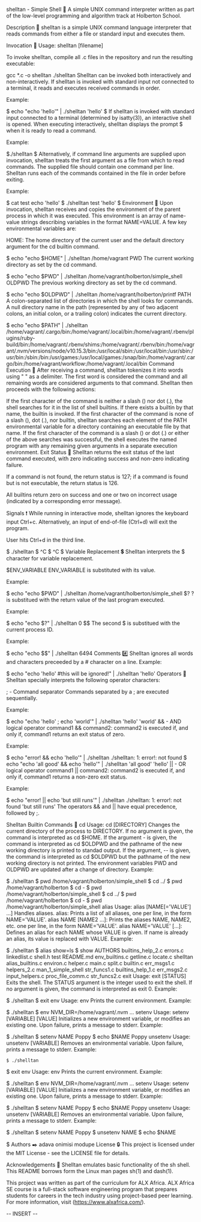 shelltan - Simple Shell 🐚
A simple UNIX command interpreter written as part of the low-level programming and algorithm track at Holberton School.

Description 💬
shelltan is a simple UNIX command language interpreter that reads commands from either a file or standard input and executes them.

Invocation 🏃
Usage: shelltan [filename]

To invoke shelltan, compile all .c files in the repository and run the resulting executable:

gcc *.c -o shelltan
./shelltan
Shelltan can be invoked both interactively and non-interactively. If shelltan is invoked with standard input not connected to a terminal, it reads and executes received commands in order.

Example:

$ echo "echo 'hello'" | ./shelltan
'hello'
$
If shelltan is invoked with standard input connected to a terminal (determined by isatty(3)), an interactive shell is opened. When executing interactively, shelltan displays the prompt $ when it is ready to read a command.

Example:

$./shelltan
$
Alternatively, if command line arguments are supplied upon invocation, shelltan treats the first argument as a file from which to read commands. The supplied file should contain one command per line. Shelltan runs each of the commands contained in the file in order before exiting.

Example:

$ cat test
echo 'hello'
$ ./shelltan test
'hello'
$
Environment 🌳
Upon invocation, shelltan receives and copies the environment of the parent process in which it was executed. This environment is an array of name-value strings describing variables in the format NAME=VALUE. A few key environmental variables are:

HOME:
The home directory of the current user and the default directory argument for the cd builtin command.

$ echo "echo $HOME" | ./shelltan
/home/vagrant
PWD
The current working directory as set by the cd command.

$ echo "echo $PWD" | ./shelltan
/home/vagrant/holberton/simple_shell
OLDPWD
The previous working directory as set by the cd command.

$ echo "echo $OLDPWD" | ./shelltan
/home/vagrant/holberton/printf
PATH
A colon-separated list of directories in which the shell looks for commands. A null directory name in the path (represented by any of two adjacent colons, an initial colon, or a trailing colon) indicates the current directory.

$ echo "echo $PATH" | ./shelltan
/home/vagrant/.cargo/bin:/home/vagrant/.local/bin:/home/vagrant/.rbenv/plugins/ruby-build/bin:/home/vagrant/.rbenv/shims:/home/vagrant/.rbenv/bin:/home/vagrant/.nvm/versions/node/v10.15.3/bin:/usr/local/sbin:/usr/local/bin:/usr/sbin:/usr/bin:/sbin:/bin:/usr/games:/usr/local/games:/snap/bin:/home/vagrant/.cargo/bin:/home/vagrant/workflow:/home/vagrant/.local/bin
Command Execution 🔪
After receiving a command, shelltan tokenizes it into words using " " as a delimiter. The first word is considered the command and all remaining words are considered arguments to that command. Shelltan then proceeds with the following actions:

If the first character of the command is neither a slash (\) nor dot (.), the shell searches for it in the list of shell builtins. If there exists a builtin by that name, the builtin is invoked.
If the first character of the command is none of a slash (\), dot (.), nor builtin, shelltan searches each element of the PATH environmental variable for a directory containing an executable file by that name.
If the first character of the command is a slash (\) or dot (.) or either of the above searches was successful, the shell executes the named program with any remaining given arguments in a separate execution environment.
Exit Status 👋
Shelltan returns the exit status of the last command executed, with zero indicating success and non-zero indicating failure.

If a command is not found, the return status is 127; if a command is found but is not executable, the return status is 126.

All builtins return zero on success and one or two on incorrect usage (indicated by a corresponding error message).

Signals ❗
While running in interactive mode, shelltan ignores the keyboard input Ctrl+c. Alternatively, an input of end-of-file (Ctrl+d) will exit the program.

User hits Ctrl+d in the third line.

$ ./shelltan
$ ^C
$ ^C
$
Variable Replacement 💲
Shelltan interprets the $ character for variable replacement.

$ENV_VARIABLE
ENV_VARIABLE is substituted with its value.

Example:

$ echo "echo $PWD" | ./shelltan
/home/vagrant/holberton/simple_shell
$?
? is substitued with the return value of the last program executed.

Example:

$ echo "echo $?" | ./shelltan
0
$$
The second $ is substitued with the current process ID.

Example:

$ echo "echo $$" | ./shelltan
6494
Comments #️⃣
Shelltan ignores all words and characters preceeded by a # character on a line.
Example:

$ echo "echo 'hello' #this will be ignored!" | ./shelltan
'hello'
Operators 🎸
Shelltan specially interprets the following operator characters:

; - Command separator
Commands separated by a ; are executed sequentially.

Example:

$ echo "echo 'hello' ; echo 'world'" | ./shelltan
'hello'
'world'
&& - AND logical operator
command1 && command2: command2 is executed if, and only if, command1 returns an exit status of zero.

Example:

$ echo "error! && echo 'hello'" | ./shelltan
./shelltan: 1: error!: not found
$ echo "echo 'all good' && echo 'hello'" | ./shelltan
'all good'
'hello'
|| - OR logical operator
command1 || command2: command2 is executed if, and only if, command1 returns a non-zero exit status.

Example:

$ echo "error! || echo 'but still runs'" | ./shelltan
./shelltan: 1: error!: not found
'but still runs'
The operators && and || have equal precedence, followed by ;.

Shelltan Builtin Commands 🔩
cd
Usage: cd [DIRECTORY]
Changes the current directory of the process to DIRECTORY.
If no argument is given, the command is interpreted as cd $HOME.
If the argument - is given, the command is interpreted as cd $OLDPWD and the pathname of the new working directory is printed to standad output.
If the argument, -- is given, the command is interpreted as cd $OLDPWD but the pathname of the new working directory is not printed.
The environment variables PWD and OLDPWD are updated after a change of directory.
Example:

$ ./shelltan
$ pwd
/home/vagrant/holberton/simple_shell
$ cd ../
$ pwd
/home/vagrant/holberton
$ cd -
$ pwd
/home/vagrant/holberton/simple_shell
 $ cd ../
$ pwd
/home/vagrant/holberton
$ cd -
$ pwd
/home/vagrant/holberton/simple_shell
alias
Usage: alias [NAME[='VALUE'] ...]
Handles aliases.
alias: Prints a list of all aliases, one per line, in the form NAME='VALUE'.
alias NAME [NAME2 ...]: Prints the aliases NAME, NAME2, etc. one per line, in the form NAME='VALUE'.
alias NAME='VALUE' [...]: Defines an alias for each NAME whose VALUE is given. If name is already an alias, its value is replaced with VALUE.
Example:

$ ./shelltan
$ alias show=ls
$ show
AUTHORS            builtins_help_2.c  errors.c         linkedlist.c        shell.h       test
README.md          env_builtins.c     getline.c        locate.c            shelltan
alias_builtins.c   environ.c          helper.c         main.c              split.c
builtin.c          err_msgs1.c        helpers_2.c      man_1_simple_shell  str_funcs1.c
builtins_help_1.c  err_msgs2.c        input_helpers.c  proc_file_comm.c    str_funcs2.c
exit
Usage: exit [STATUS]
Exits the shell.
The STATUS argument is the integer used to exit the shell.
If no argument is given, the command is interpreted as exit 0.
Example:

$ ./shelltan
$ exit
env
Usage: env
Prints the current environment.
Example:

$ ./shelltan
$ env
NVM_DIR=/home/vagrant/.nvm
...
setenv
Usage: setenv [VARIABLE] [VALUE]
Initializes a new environment variable, or modifies an existing one.
Upon failure, prints a message to stderr.
Example:

$ ./shelltan
$ setenv NAME Poppy
$ echo $NAME
Poppy
unsetenv
Usage: unsetenv [VARIABLE]
Removes an environmental variable.
Upon failure, prints a message to stderr.
Example:

    $ ./shelltan
$ exit
env
Usage: env
Prints the current environment.
Example:

$ ./shelltan
$ env
NVM_DIR=/home/vagrant/.nvm
...
setenv
Usage: setenv [VARIABLE] [VALUE]
Initializes a new environment variable, or modifies an existing one.
Upon failure, prints a message to stderr.
Example:

$ ./shelltan
$ setenv NAME Poppy
$ echo $NAME
Poppy
unsetenv
Usage: unsetenv [VARIABLE]
Removes an environmental variable.
Upon failure, prints a message to stderr.
Example:

$ ./shelltan
$ setenv NAME Poppy
$ unsetenv NAME
$ echo $NAME

$
Authors ✒️
adava onimisi <nomynameisjames>
modupe <ehimosan modupe>
License 🔒
This project is licensed under the MIT License - see the LICENSE file for details.

Acknowledgements 🙏
Shelltan emulates basic functionality of the sh shell. This README borrows form the Linux man pages sh(1) and dash(1).

This project was written as part of the curriculum for ALX Africa. ALX Africa SE course is a full-stack software engineering program that prepares students for careers in the tech industry using project-based peer learning. For more information, visit (https://www.alxafrica.com/).
               
  
-- INSERT --

